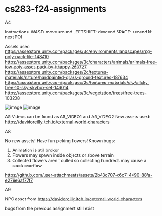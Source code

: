 # cs283-f24-assignments
A4

Instructions:
WASD: move around
LEFTSHIFT: descend
SPACE: ascend
N: next POI

Assets used:
https://assetstore.unity.com/packages/3d/environments/landscapes/rpg-poly-pack-lite-148410 
https://assetstore.unity.com/packages/3d/characters/animals/animals-free-low-poly-asset-pack-by-ithappy-260727
https://assetstore.unity.com/packages/2d/textures-materials/nature/handpainted-grass-ground-textures-187634
https://assetstore.unity.com/packages/2d/textures-materials/sky/allsky-free-10-sky-skybox-set-146014
https://assetstore.unity.com/packages/3d/vegetation/trees/free-trees-103208

![image](https://github.com/user-attachments/assets/5c622267-9e47-4a3e-aa49-9d0c68372db2)
![image](https://github.com/user-attachments/assets/89161573-1f7e-4e7d-9b20-a70f7899d5fe)

A5
Videos can be found as A5_VIDEO1 and A5_VIDEO2
New assets used:
https://davidoreilly.itch.io/external-world-characters 

A8

No new assets! Have fun picking flowers!
Known bugs:
1. Animation is still broken
2. Flowers may spawn inside objects or above terrain
3. Collected flowers aren't culled so collecting hundreds may cause a stack overflow

https://github.com/user-attachments/assets/2b43c707-c6c7-4490-88fa-e279e6af77f7

A9

NPC asset from https://davidoreilly.itch.io/external-world-characters

bugs from the previous assignment still exist

